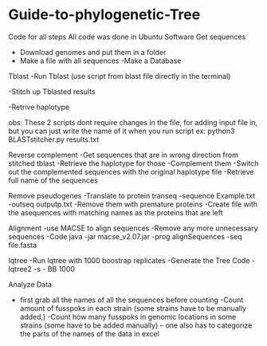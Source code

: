 # Guide-to-phylogenetic-Tree
Code for all steps
All code was done in Ubuntu Software
Get sequences
- Download genomes and put them in a folder
- Make a file with all sequences
-Make a Database

Tblast
-Run Tblast (use script from blast file directly in the terminal)

-Stitch up Tblasted results 

-Retrive haplotype

obs: These 2 scripts dont require changes in the file, for adding input file in, but you can just write the name of it when you run script
ex: python3 BLASTstitcher.py results.txt   


Reverse complement
-Get sequences that are in wrong direction from stitched tblast
-Retrieve the haplotype for those
-Complement them
-Switch out the complemented sequences with the original haplotype file
-Retrieve full name of the sequences


Remove pseudogenes
-Translate to protein 
transeq -sequence Example.txt -outseq outputp.txt 
-Remove them with premature proteins
-Create file with the asequences with matching names as the proteins that are left

Alignment
-use MACSE to align sequences
-Remove any more unnecessary sequences
-Code
java -jar macse_v2.07.jar -prog alignSequences -seq file.fasta

Iqtree
-Run Iqtree with 1000 boostrap replicates
-Generate the Tree
Code
-Iqtree2 -s - BB 1000

Analyze Data
-  first grab all the names of all the sequences before counting
-Count amount of fusspoks in each strain  (some strains have to be manually added,)
-Count how many fusspoks in genomic locations in some strains (some have to be added manually) – one also has to categorize the parts of the names of the data in excel
